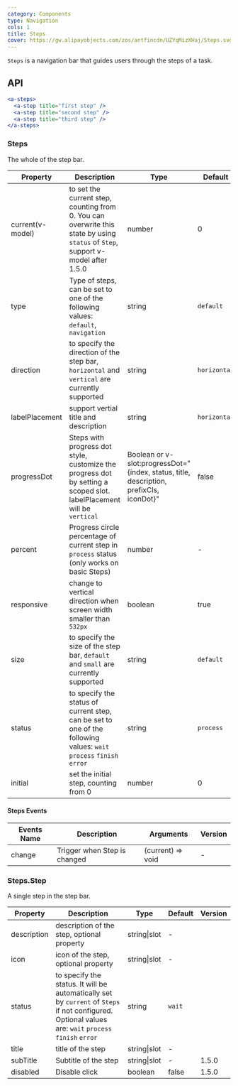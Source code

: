 ```yaml
---
category: Components
type: Navigation
cols: 1
title: Steps
cover: https://gw.alipayobjects.com/zos/antfincdn/UZYqMizXHaj/Steps.svg
---
```


`Steps` is a navigation bar that guides users through the steps of a task.

## API

```jsx
<a-steps>
  <a-step title="first step" />
  <a-step title="second step" />
  <a-step title="third step" />
</a-steps>
```

### Steps

The whole of the step bar.

| Property | Description | Type | Default | Version |
| --- | --- | --- | --- | --- |
| current(v-model) | to set the current step, counting from 0. You can overwrite this state by using `status` of `Step`, support v-model after 1.5.0 | number | 0 |  |
| type | Type of steps, can be set to one of the following values: `default`, `navigation` | string | `default` | 1.5.0 |
| direction | to specify the direction of the step bar, `horizontal` and `vertical` are currently supported | string | `horizontal` |  |
| labelPlacement | support vertial title and description | string | `horizontal` |  |
| progressDot | Steps with progress dot style, customize the progress dot by setting a scoped slot. labelPlacement will be `vertical` | Boolean or v-slot:progressDot="{index, status, title, description, prefixCls, iconDot}" | false |  |
| percent | Progress circle percentage of current step in `process` status (only works on basic Steps) | number | - | 3.0 |
| responsive | change to vertical direction when screen width smaller than `532px` | boolean | true | 3.0 |
| size | to specify the size of the step bar, `default` and `small` are currently supported | string | `default` |  |
| status | to specify the status of current step, can be set to one of the following values: `wait` `process` `finish` `error` | string | `process` |  |
| initial | set the initial step, counting from 0 | number | 0 |  |

#### Steps Events

| Events Name | Description                  | Arguments         | Version |
| ----------- | ---------------------------- | ----------------- | ------- |
| change      | Trigger when Step is changed | (current) => void | -       | 1.5.0 |

### Steps.Step

A single step in the step bar.

| Property | Description | Type | Default | Version |
| --- | --- | --- | --- | --- |
| description | description of the step, optional property | string\|slot | - |  |
| icon | icon of the step, optional property | string\|slot | - |  |
| status | to specify the status. It will be automatically set by `current` of `Steps` if not configured. Optional values are: `wait` `process` `finish` `error` | string | `wait` |  |
| title | title of the step | string\|slot | - |  |
| subTitle | Subtitle of the step | string\|slot | - | 1.5.0 |
| disabled | Disable click | boolean | false | 1.5.0 |

